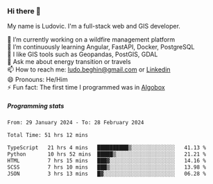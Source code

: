 ### Hi there 👋

My name is Ludovic. I'm a full-stack web and GIS developer.

 🔭 I’m currently working on a wildfire management platform<br/>
 🌱 I’m continuously learning Angular, FastAPI, Docker, PostgreSQL<br/>
 👯 I like GIS tools such as Geopandas, PostGIS, GDAL<br/>
 💬 Ask me about energy transition or travels<br/>
 📫 How to reach me: ludo.beghin@gmail.com or [Linkedin](https://www.linkedin.com/in/ludovic-beghin/)<br/>
 😄 Pronouns: He/Him<br/>
 ⚡ Fun fact: The first time I programmed was in [Algobox](https://fr.wikipedia.org/wiki/Algobox)<br/>

##### Programming stats
<!--START_SECTION:waka-->

```txt
From: 29 January 2024 - To: 28 February 2024

Total Time: 51 hrs 12 mins

TypeScript   21 hrs 4 mins   ██████████▒░░░░░░░░░░░░░░   41.13 %
Python       10 hrs 52 mins  █████▒░░░░░░░░░░░░░░░░░░░   21.21 %
HTML         7 hrs 15 mins   ███▓░░░░░░░░░░░░░░░░░░░░░   14.16 %
SCSS         7 hrs 10 mins   ███▒░░░░░░░░░░░░░░░░░░░░░   13.98 %
JSON         3 hrs 13 mins   █▓░░░░░░░░░░░░░░░░░░░░░░░   06.28 %
```

<!--END_SECTION:waka-->
